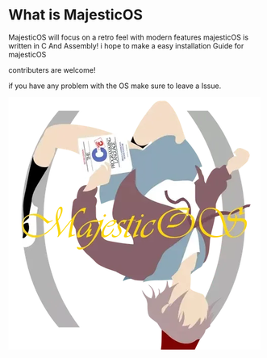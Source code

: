 # What is MajesticOS
MajesticOS will focus on a retro feel with modern features majesticOS is written in C And Assembly! 
i hope to make a easy installation Guide for majesticOS

contributers are welcome!

if you have any problem with the OS make sure to leave a Issue.

![majesticOS](https://raw.githubusercontent.com/majesticOS/majesticOS/main/logo.png)
